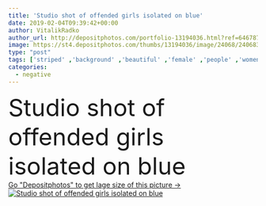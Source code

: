 ```yaml
---
title: 'Studio shot of offended girls isolated on blue'
date: 2019-02-04T09:39:42+00:00
author: VitalikRadko
author_url: http://depositphotos.com/portfolio-13194036.html?ref=64678756
image: https://st4.depositphotos.com/thumbs/13194036/image/24068/240683998/api_thumb_450.jpg?forcejpeg=true
type: "post"
tags: ['striped' ,'background' ,'beautiful' ,'female' ,'people' ,'women' ,'caucasian' ,'girls' ,'friendship' ,'brunette' ,'friends' ,'blonde' ,'attractive' ,'offended' ,'Studio Shot' ,'young adult' ,'isolated on blue' ,'denim shorts' ,'negative emotions' ]
categories: 
  - negative
---
```

<div aling="center">
            <font size="60"> Studio shot of offended girls isolated on blue</font>   
</div>
<div>
    <a href='https://depositphotos.com/240683998/stock-photo-studio-shot-offended-girls-isolated.html?ref=64678756' target=_blank > Go "Depositphotos" to get lage size of this picture ->
        <img href='https://depositphotos.com/240683998/stock-photo-studio-shot-offended-girls-isolated.html?ref=64678756' src='https://st4.depositphotos.com/13194036/24068/i/950/depositphotos_240683998-stock-photo-studio-shot-offended-girls-isolated.jpg?forcejpeg=true' alt='Studio shot of offended girls isolated on blue' >
    </a>
</div>

